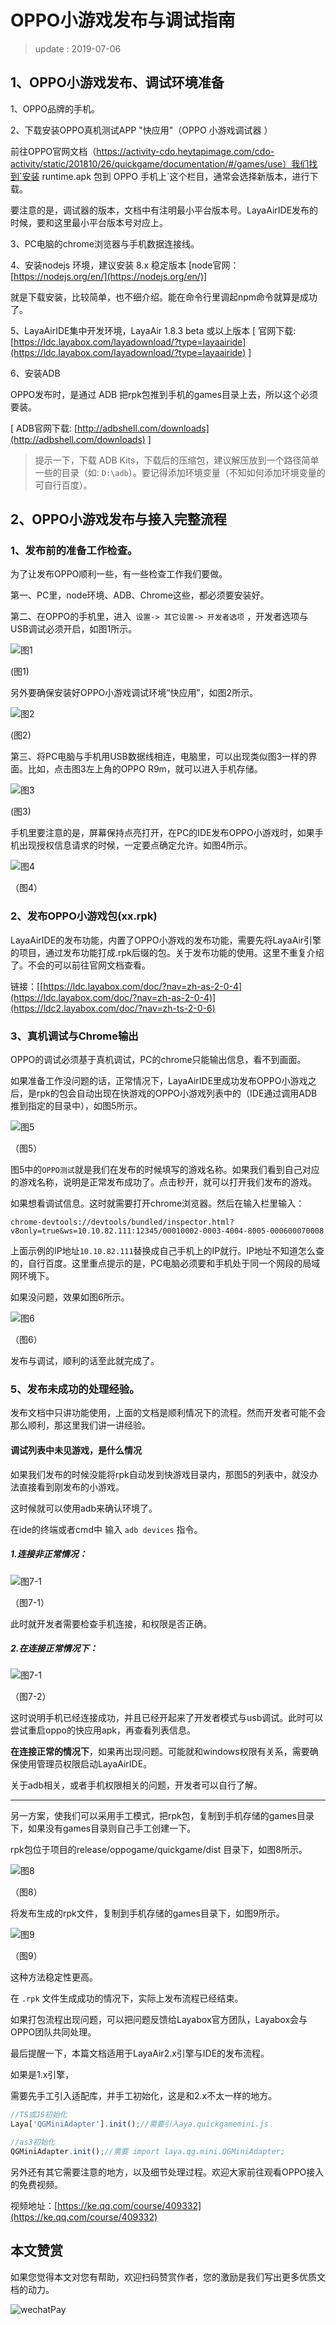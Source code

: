 # OPPO小游戏发布与调试指南

> update : 2019-07-06
>

## 1、OPPO小游戏发布、调试环境准备

1、OPPO品牌的手机。

2、下载安装OPPO真机测试APP "快应用"（OPPO 小游戏调试器 ）

前往OPPO官网文档（https://activity-cdo.heytapimage.com/cdo-activity/static/201810/26/quickgame/documentation/#/games/use）我们找到`安装 runtime.apk 包到 OPPO 手机上`这个栏目，通常会选择新版本，进行下载。

要注意的是，调试器的版本，文档中有注明最小平台版本号。LayaAirIDE发布的时候，要和这里最小平台版本号对应上。

3、PC电脑的chrome浏览器与手机数据连接线。

4、安装nodejs 环境，建议安装 8.x 稳定版本 [node官网：[https://nodejs.org/en/](https://nodejs.org/en/)]

就是下载安装，比较简单，也不细介绍。能在命令行里调起npm命令就算是成功了。

5、LayaAirIDE集中开发环境，LayaAir 1.8.3 beta 或以上版本 [ 官网下载: [https://ldc.layabox.com/layadownload/?type=layaairide](https://ldc.layabox.com/layadownload/?type=layaairide) ]

6、安装ADB

OPPO发布时，是通过 ADB 把rpk包推到手机的games目录上去，所以这个必须要装。

 [ ADB官网下载:  [http://adbshell.com/downloads](http://adbshell.com/downloads) ]

> 提示一下，下载 ADB Kits，下载后的压缩包，建议解压放到一个路径简单一些的目录（如: `D:\adb`）。要记得添加环境变量（不知如何添加环境变量的可自行百度）。
>

## 2、OPPO小游戏发布与接入完整流程	      

### 1、发布前的准备工作检查。

为了让发布OPPO顺利一些，有一些检查工作我们要做。

第一、PC里，node环境、ADB、Chrome这些，都必须要安装好。

第二、在OPPO的手机里，进入` 设置-> 其它设置-> 开发者选项` ，开发者选项与USB调试必须开启，如图1所示。

![图1](img/1.png) 

(图1)

另外要确保安装好OPPO小游戏调试环境“快应用”，如图2所示。

![图2](img/2.png) 

(图2)

第三、将PC电脑与手机用USB数据线相连，电脑里，可以出现类似图3一样的界面。比如，点击图3左上角的OPPO R9m，就可以进入手机存储。

![图3](img/3.png) 

(图3)

手机里要注意的是，屏幕保持点亮打开，在PC的IDE发布OPPO小游戏时，如果手机出现授权信息请求的时候，一定要点确定允许。如图4所示。

![图4](img/4.png) 

（图4）

### 2、发布OPPO小游戏包(xx.rpk)

LayaAirIDE的发布功能，内置了OPPO小游戏的发布功能，需要先将LayaAir引擎的项目，通过发布功能打成.rpk后缀的包。关于发布功能的使用。这里不重复介绍了。不会的可以前往官网文档查看。

链接：[[https://ldc.layabox.com/doc/?nav=zh-as-2-0-4](https://ldc.layabox.com/doc/?nav=zh-as-2-0-4)](https://ldc2.layabox.com/doc/?nav=zh-ts-2-0-6)

### 3、真机调试与Chrome输出

OPPO的调试必须基于真机调试，PC的chrome只能输出信息，看不到画面。

如果准备工作没问题的话，正常情况下，LayaAirIDE里成功发布OPPO小游戏之后，是rpk的包会自动出现在快游戏的OPPO小游戏列表中的（IDE通过调用ADB推到指定的目录中），如图5所示。

![图5](img/5.png) 

（图5）

图5中的`OPPO测试`就是我们在发布的时候填写的游戏名称。如果我们看到自己对应的游戏名称，说明是正常发布成功了。点击秒开，就可以打开我们发布的游戏。

如果想看调试信息。这时就需要打开chrome浏览器。然后在输入栏里输入：

```
chrome-devtools://devtools/bundled/inspector.html?v8only=true&ws=10.10.82.111:12345/00010002-0003-4004-8005-000600070008
```

上面示例的IP地址`10.10.82.111`替换成自己手机上的IP就行。IP地址不知道怎么查的，自行百度。这里重点提示的是，PC电脑必须要和手机处于同一个网段的局域网环境下。

如果没问题，效果如图6所示。

![图6](img/6.png) 

（图6）

发布与调试，顺利的话至此就完成了。

### 5、发布未成功的处理经验。

发布文档中只讲功能使用，上面的文档是顺利情况下的流程。然而开发者可能不会那么顺利，那这里我们讲一讲经验。

#### 调试列表中未见游戏，是什么情况

如果我们发布的时候没能将rpk自动发到快游戏目录内，那图5的列表中，就没办法直接看到刚发布的小游戏。

这时候就可以使用adb来确认环境了。

在ide的终端或者cmd中 输入 `adb devices` 指令。

##### 1.连接非正常情况：

![图7-1](img/7-1.png)  

（图7-1）

此时就开发者需要检查手机连接，和权限是否正确。

##### 2.在连接正常情况下：

![图7-1](img/7-2.png)  

（图7-2）

这时说明手机已经连接成功，并且已经开起来了开发者模式与usb调试。此时可以尝试重启oppo的快应用apk，再查看列表信息。

**在连接正常的情况下**，如果再出现问题。可能就和windows权限有关系，需要确保使用管理员权限启动LayaAirIDE。

关于adb相关，或者手机权限相关的问题，开发者可以自行了解。

------

另一方案，使我们可以采用手工模式，把rpk包，复制到手机存储的games目录下，如果没有games目录则自己手工创建一下。

rpk包位于项目的release/oppogame/quickgame/dist 目录下，如图8所示。

![图8](img/8.png)  

（图8）

将发布生成的rpk文件，复制到手机存储的games目录下，如图9所示。

![图9](img/9.png)  

（图9）

这种方法稳定性更高。

在  `.rpk` 文件生成成功的情况下，实际上发布流程已经结束。

如果打包流程出现问题，可以把问题反馈给Layabox官方团队，Layabox会与OPPO团队共同处理。

最后提醒一下，本篇文档适用于LayaAir2.x引擎与IDE的发布流程。

如果是1.x引擎，

需要先手工引入适配库，并手工初始化，这是和2.x不太一样的地方。

```typescript
//TS或JS初始化
Laya['QGMiniAdapter'].init();//需要引入aya.quickgamemini.js

//as3初始化
QGMiniAdapter.init();//需要 import laya.qg.mini.QGMiniAdapter;
```

另外还有其它需要注意的地方，以及细节处理过程。欢迎大家前往观看OPPO接入的免费视频。

视频地址：[https://ke.qq.com/course/409332](https://ke.qq.com/course/409332)

## 本文赞赏

如果您觉得本文对您有帮助，欢迎扫码赞赏作者，您的激励是我们写出更多优质文档的动力。

![wechatPay](../../../wechatPay.jpg)

